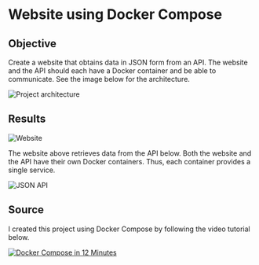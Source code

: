 # Website using Docker Compose

## Objective

Create a website that obtains data in JSON form from an API. The website and the API should each have a Docker container and be able to communicate. See the image below for the architecture.

![Project architecture](https://github.com/giacob500/learning-docker/assets/46973382/06a3b19a-8059-4f1d-8fa9-c7c903fc2732)

## Results

![Website](https://github.com/giacob500/learning-docker/assets/46973382/7a5f21d2-a0c6-4bd6-abdc-f08ffd2ccbee)

The website above retrieves data from the API below. Both the website and the API have their own Docker containers. Thus, each container provides a single service.

![JSON API](https://github.com/giacob500/learning-docker/assets/46973382/cc0210b9-9dbd-4e4f-ba47-f3b340dc5380)

## Source

I created this project using Docker Compose by following the video tutorial below.

[![Docker Compose in 12 Minutes](https://img.youtube.com/vi/Qw9zlE3t8Ko/0.jpg)](https://www.youtube.com/watch?v=Qw9zlE3t8Ko)
